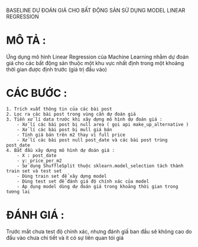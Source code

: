 BASELINE DỰ ĐOÁN GIÁ CHO BẤT ĐỘNG SẢN 
SỬ DỤNG MODEL LINEAR REGRESSION 

# MÔ TẢ : 
Ứng dụng mô hình Linear Regression của Machine Learning nhằm dự đoán giá cho các bất động sản thuộc một khu vực nhất định trong một khoảng thời gian được định trước (giá trị đầu vào) 


# CÁC BƯỚC : 
	1. Trích xuất thông tin của các bài post 
	2. Lọc ra các bài post trong vùng cần dự đoán giá 
	3. Tiền xử lí data trước khi xây dựng mô hình dự đoán giá : 
		- Xử lí các bài post bị null area ( gọi api make_up_alternative ) 
		- Xử lí các bài post bị mull giá bán 
		- Tính giá bán trên m2 thay vì full price
		- Xử lí các bài post null post_date và các bài post trùng post_date 
	4. Bắt đầu xây dựng mô hình dự đoán giá : 
		- X : post_date 
		- y: price_per_m2 	
		- Sử dụng ShuffleSplit thuộc sklearn.model_selection tách thành train set và test set 
		- Dùng train set để xây dựng model 
		- Dùng test set để đánh giá độ chính xác của model 
		- Áp dụng model dùng dự đoán giá trong khoảng thời gian trong tương lai 

# ĐÁNH GIÁ : 
Trước mắt chưa test độ chính xác, nhưng đánh giấ ban đầu sẽ không cao do đầu vào chưa chi tiết và ít có sự liên quan tói giá 
